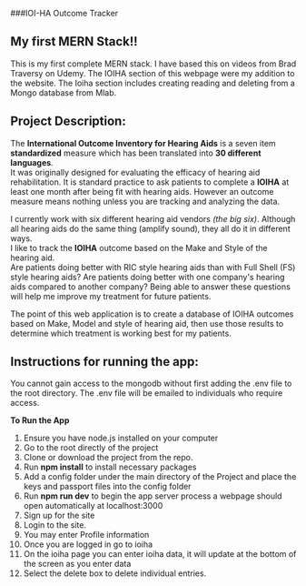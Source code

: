 ###IOI-HA Outcome Tracker

## My first MERN Stack!!

This is my first complete MERN stack.  I have based this on videos from Brad Traversy
on Udemy.  The IOIHA section of this webpage were my addition to the website.
The Ioiha section includes creating reading and deleting from a Mongo database from Mlab.

## Project Description:

The **International Outcome Inventory for Hearing Aids** is a seven item
__standardized__ measure which has been translated into **30 different languages**.  
It was originally designed for evaluating the efficacy of hearing aid rehabilitation.
It is standard practice to ask patients to complete a **IOIHA** at least one month
after being fit with hearing aids.  However an outcome measure means nothing
unless you are tracking and analyzing the data.

I currently work with six different hearing aid vendors *(the big six)*.  Although
all hearing aids do the same thing (amplify sound), they all do it in different ways.  
I like to track the **IOIHA** outcome based on the Make and Style of the hearing aid.  
Are patients doing better with RIC style hearing aids than with Full Shell (FS) style
hearing aids?  Are patients doing better with one company's hearing aids compared
to another company?  Being able to answer these questions will help me improve
my treatment for future patients.  

The point of this web application is to create a database of IOIHA outcomes based
on Make, Model and style of hearing aid, then use those results to determine which
treatment is working best for my patients.  

## Instructions for running the app:

You cannot gain access to the mongodb without first adding the .env file to the
root directory.  The .env file will be emailed to individuals who require access.

**To Run the App**

  1. Ensure you have node.js installed on your computer
  2. Go to the root directly of the project
  3. Clone or download the project from the repo.
  4. Run **npm install** to install necessary packages
  5. Add a config folder under the main directory of the Project and place the keys and passport files into the
    config folder
  6. Run **npm run dev** to begin the app server process a webpage should open automatically at localhost:3000
  7. Sign up for the site
  8. Login to the site.
  9. You may enter Profile information
  10. Once you are logged in go to ioiha
  11. On the ioiha page you can enter ioiha data, it will update at the bottom of the screen as you enter data
  12. Select the delete box to delete individual entries.
